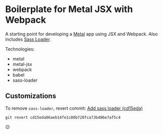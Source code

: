 # Boilerplate for Metal JSX with Webpack

A starting point for developing a [Metal](https://metaljs.com/) app using JSX and Webpack. Also includes [Sass Loader](https://github.com/webpack-contrib/sass-loader).

Technologies:
- metal
- metal-jsx
- webpack
- babel
- sass-loader

## Customizations

To remove `sass-loader`, revert commit: [Add sass loader (cd15eda)](https://github.com/thektan/metal-jsx-webpack-boilerplate/commit/cd15eda86aeb14fe1c80b720fca73b406e7af5c4)
```
git revert cd15eda86aeb14fe1c80b720fca73b406e7af5c4
```
😉
